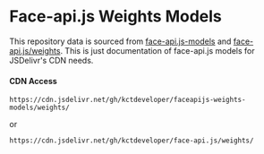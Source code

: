 # Face-api.js Weights Models

This repository data is sourced from [face-api.js-models](https://github.com/justadudewhohacks/face-api.js-models) and [face-api.js/weights](https://github.com/justadudewhohacks/face-api.js/tree/master/weights). This is just documentation of face-api.js models for JSDelivr's CDN needs.

#### CDN Access
```
https://cdn.jsdelivr.net/gh/kctdeveloper/faceapijs-weights-models/weights/
```
or
```
https://cdn.jsdelivr.net/gh/kctdeveloper/face-api.js/weights/
```
